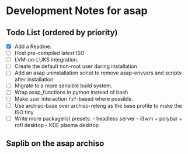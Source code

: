 # Development Notes for asap

## Todo List (ordered by priority)

- [x] Add a Readme.
- [ ] Host pre-compiled latest ISO
- [ ] LVM-on-LUKS integration.
- [ ] Create the default non-root user during installation
- [ ] Add an asap uninstallation script to remove asap-envvars and scripts after installation
- [ ] Migrate to a more sensible build system.
- [ ] Wrap asap_functions in python instead of bash
- [ ] Make user interaction `fzf`-based where possible.
- [ ] Use archiso-base over archiso-releng as the base profile to make the ISO tiny
- [ ] Write more packagelist presets:
        - headless server
        - i3wm + polybar + rofi desktop
        - KDE plasma desktop

## Saplib on the asap archiso

